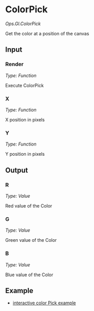 # ColorPick

*Ops.Gl.ColorPick*

Get the color at a position of the canvas

## Input

### Render

*Type: Function*

Execute ColorPick

### X

*Type: Function*

X position in pixels

### Y

*Type: Function*

Y position in pixels

## Output

### R

*Type: Value*

Red value of the Color

### G

*Type: Value*

Green value of the Color

### B

*Type: Value*

Blue value of the Color


## Example

- [interactive color Pick example](https://cables.gl/p/570e6acf373767344b95c964)
